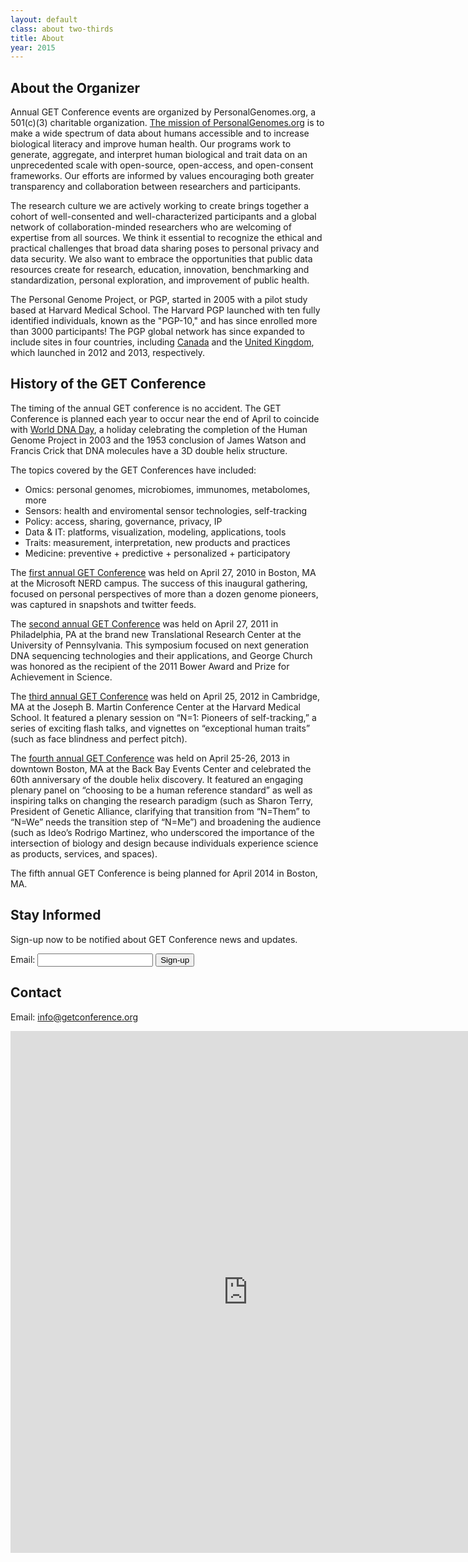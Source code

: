 ```yaml
---
layout: default
class: about two-thirds
title: About
year: 2015
---
```


<h2> About the Organizer</h2>

Annual GET Conference events are organized by PersonalGenomes.org, a 501(c)(3) charitable organization. [The mission of PersonalGenomes.org](http://www.personalgenomes.org/mission) is to make a wide spectrum of data about humans accessible and to increase biological literacy and improve human health. Our programs work to generate, aggregate, and interpret human biological and trait data on an unprecedented scale with open-source, open-access, and open-consent frameworks. Our efforts are informed by values encouraging both greater transparency and collaboration between researchers and participants.

The research culture we are actively working to create brings together a cohort of well-consented and well-characterized participants and a global network of collaboration-minded researchers who are welcoming of expertise from all sources. We think it essential to recognize the ethical and practical challenges that broad data sharing poses to personal privacy and data security. We also want to embrace the opportunities that public data resources create for research, education, innovation, benchmarking and standardization, personal exploration, and improvement of public health.

The Personal Genome Project, or PGP, started in 2005 with a pilot study based at Harvard Medical School. The Harvard PGP launched with ten fully identified individuals, known as the "PGP-10," and has since enrolled more than 3000 participants! The PGP global network has since expanded to include sites in four countries, including [Canada](http://www.personalgenomes.org/canada) and the [United Kingdom](http://www.personalgenomes.org/uk), which launched in 2012 and 2013, respectively.

## History of the GET Conference

The timing of the annual GET conference is no accident. The GET Conference is planned each year to occur near the end of April to coincide with [World DNA Day](http://en.wikipedia.org/wiki/DNA_day), a holiday celebrating the completion of the Human Genome Project in 2003 and the 1953 conclusion of James Watson and Francis Crick that DNA molecules have a 3D double helix structure.

The topics covered by the GET Conferences have included:

*   Omics: personal genomes, microbiomes, immunomes, metabolomes, more
*   Sensors: health and enviromental sensor technologies, self-tracking
*   Policy: access, sharing, governance, privacy, IP
*   Data & IT: platforms, visualization, modeling, applications, tools
*   Traits: measurement, interpretation, new products and practices
*   Medicine: preventive + predictive + personalized + participatory

The [first annual GET Conference](../get2010/index.html) was held on April 27, 2010 in Boston, MA at the Microsoft NERD campus. The success of this inaugural gathering, focused on personal perspectives of more than a dozen genome pioneers, was captured in snapshots and twitter feeds.

The [second annual GET Conference](../get2011/index.html) was held on April 27, 2011 in Philadelphia, PA at the brand new Translational Research Center at the University of Pennsylvania. This symposium focused on next generation DNA sequencing technologies and their applications, and George Church was honored as the recipient of the 2011 Bower Award and Prize for Achievement in Science.

The [third annual GET Conference](../get2012/index.html) was held on April 25, 2012 in Cambridge, MA at the Joseph B. Martin Conference Center at the Harvard Medical School. It featured a plenary session on “N=1: Pioneers of self-tracking,” a series of exciting flash talks, and vignettes on “exceptional human traits” (such as face blindness and perfect pitch).

The [fourth annual GET Conference](../get2013/index.html) was held on April 25-26, 2013 in downtown Boston, MA at the Back Bay Events Center and celebrated the 60th anniversary of the double helix discovery. It featured an engaging plenary panel on “choosing to be a human reference standard” as well as inspiring talks on changing the research paradigm (such as Sharon Terry, President of Genetic Alliance, clarifying that transition from “N=Them” to “N=We” needs the transition step of “N=Me”) and broadening the audience (such as Ideo’s Rodrigo Martinez, who underscored the importance of the intersection of biology and design because individuals experience science as products, services, and spaces).

The fifth annual GET Conference is being planned for April 2014 in Boston, MA.

## Stay Informed

Sign-up now to be notified about GET Conference news and updates.

<form action="http://personalgenomes.createsend.com/t/r/s/kjjkuy/" method="post" id="subForm">

<div><label for="kjjkuy-kjjkuy">Email:</label>
<input type="text" name="cm-kjjkuy-kjjkuy" id="kjjkuy-kjjkuy">
<input type="submit" value="Sign-up"></div>

</form>

## Contact

Email: info@getconference.org

<iframe src="https://spreadsheets.google.com/embeddedform?formkey=dFBFRW9JeWd6SG51N0JKZWpjRHVoaGc6MA" width="760" height="835" frameborder="0" marginheight="0" marginwidth="0">Loading...</iframe>
